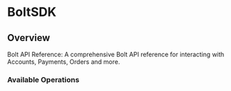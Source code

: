 # BoltSDK

## Overview

Bolt API Reference: A comprehensive Bolt API reference for interacting with Accounts, Payments, Orders and more.

### Available Operations
